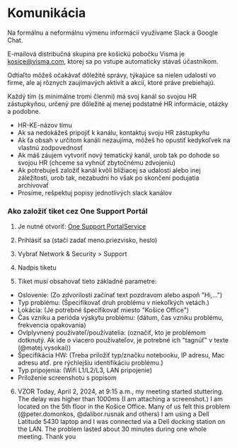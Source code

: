 # Komunikácia
Na formálnu a neformálnu výmenu informácií využívame Slack a Google Chat.

E-mailová distribučná skupina pre košickú pobočku Visma je kosice@visma.com, ktorej sa po vstupe automaticky stávaš účastníkom.

Odtiaľto môžeš očakávať dôležité správy, týkajúce sa nielen udalostí vo firme, ale aj rôznych zaujímavých aktivít a akcií, ktoré práve prebiehajú.

Každý tím (s minimálne tromi členmi) má svoj kanál so svojou HR zástupkyňou, určený pre dôležité aj menej podstatné HR informácie, otázky a podobne.

- HR-KE-názov tímu
- Ak sa nedokážeš pripojiť k kanálu, kontaktuj svoju HR zástupkyňu
- Ak ťa obsah v určitom kanáli nezaujíma, môžeš ho opustiť kedykoľvek na vlastnú zodpovednosť
- Ak máš záujem vytvoriť nový tematický kanál, urob tak po dohode so svojou HR (chceme sa vyhnúť zbytočnému zdvojeniu)
- Ak potrebuješ založiť kanál kvôli blížiacej sa udalosti alebo inej záležitosti, urob tak, nezabudni ho však po skončení podujatia archivovať
- Prosíme, rešpektuj popisy jednotlivých slack kanálov

### Ako založiť tiket cez One Support Portál
1. Je nutné otvoriť: [One Support PortalService](https://jira.visma.com/servicedesk/customer/portal/8/group/35)

2. Prihlásiť sa (stačí zadať meno.priezvisko, heslo)
3. Vybrať Network & Security > Support
4. Nadpis tiketu
5. Tiket musí obsahovať tieto základné parametre:

- Oslovenie: (Zo zdvorilosti začínať text pozdravom alebo aspoň "Hi,...")
- Typ problému: (Špecifikovať druh problému v niekoľkých vetách.)
- Lokácia: (Je potrebné špecifikovať miesto "Košice Office")
- Čas vzniku a perióda výskytu problému: (dátum, čas vzniku problému, frekvencia opakovania)
- Ovlplyvnený používateľ/používatelia: (označiť, kto je problémom dotknutý. Ak ide o viacero používateľov, je potrebné ich "tagnúť" v texte (@matej.vysokai))
- Špecifikácia HW: (Treba priložiť typ/značku notebooku, IP adresu, Mac adresu atď. pre rýchlejšiu identifikáciu problému.)
- Typ pripojenia: (Wifi L1/L2/L3, LAN pripojenie)
- Priloženie screenshotu s popisom

6. VZOR
Today, April 2, 2024, at 9:15 a.m., my meeting started stuttering. The
delay was higher than 1000ms (I am attaching a screenshot.) I am
located on the 5th floor in the Košice Office. Many of us felt this
problem (@peter.domonkos, @dalibor.rusnak and others)
I am using a Dell Latitude 5430 laptop and I was connected via a Dell
docking station on the LAN.
The problem lasted about 30 minutes during one whole meeting.
Thank you
